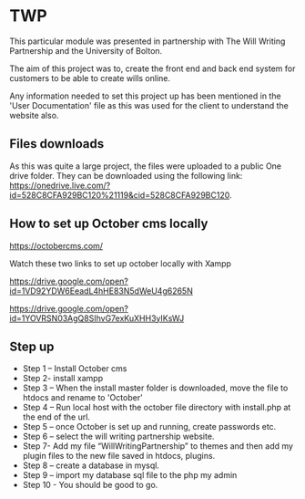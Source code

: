 # TWP

This particular module was presented in partnership with The Will Writing Partnership and the University of Bolton.

The aim of this project was to, create the front end and back end system for customers to be able to create wills online.

Any information needed to set this project up has been mentioned in the 'User Documentation' file as this was used for the client to understand the website also.

## Files downloads

As this was quite a large project, the files were uploaded to a public One drive folder. They can be downloaded using the following link: https://onedrive.live.com/?id=528C8CFA929BC120%21119&cid=528C8CFA929BC120.


## How to set up October cms locally

https://octobercms.com/

Watch these two links to set up october locally with Xampp

https://drive.google.com/open?id=1VD92YDW6EeadL4hHE83N5dWeU4g6265N

https://drive.google.com/open?id=1YOVRSN03AgQ8SIhvG7exKuXHH3yIKsWJ



## Step up
* Step 1 – Install October cms
* Step 2- install xampp
* Step 3 – When the install master folder is downloaded, move the file to htdocs and rename to 'October'
* Step 4 – Run local host with the october file directory with install.php at the end of the url.
* Step 5 – once October is set up and running, create passwords etc.
* Step 6 – select the will writing partnership website.
* Step 7- Add my file  “WillWritingPartnership” to themes	and then add my plugin files to the new file saved in htdocs, plugins.
* Step 8 – create a database in mysql.
* Step 9 – import my database sql file to the php my admin 
* Step 10 - You should be good to go. 
